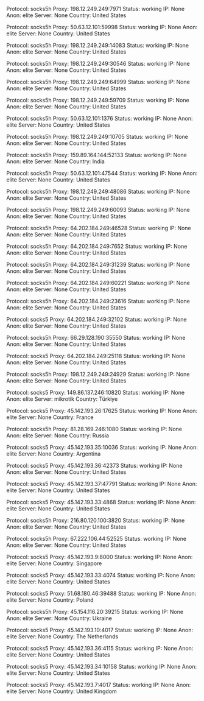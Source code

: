 Protocol: socks5h
Proxy: 198.12.249.249:7971
Status: working
IP: None
Anon: elite
Server: None
Country: United States

Protocol: socks5h
Proxy: 50.63.12.101:59998
Status: working
IP: None
Anon: elite
Server: None
Country: United States

Protocol: socks5h
Proxy: 198.12.249.249:14083
Status: working
IP: None
Anon: elite
Server: None
Country: United States

Protocol: socks5h
Proxy: 198.12.249.249:30546
Status: working
IP: None
Anon: elite
Server: None
Country: United States

Protocol: socks5h
Proxy: 198.12.249.249:64999
Status: working
IP: None
Anon: elite
Server: None
Country: United States

Protocol: socks5h
Proxy: 198.12.249.249:59709
Status: working
IP: None
Anon: elite
Server: None
Country: United States

Protocol: socks5h
Proxy: 50.63.12.101:1376
Status: working
IP: None
Anon: elite
Server: None
Country: United States

Protocol: socks5h
Proxy: 198.12.249.249:10705
Status: working
IP: None
Anon: elite
Server: None
Country: United States

Protocol: socks5h
Proxy: 159.89.164.144:52133
Status: working
IP: None
Anon: elite
Server: None
Country: India

Protocol: socks5h
Proxy: 50.63.12.101:47544
Status: working
IP: None
Anon: elite
Server: None
Country: United States

Protocol: socks5h
Proxy: 198.12.249.249:48086
Status: working
IP: None
Anon: elite
Server: None
Country: United States

Protocol: socks5h
Proxy: 198.12.249.249:60093
Status: working
IP: None
Anon: elite
Server: None
Country: United States

Protocol: socks5h
Proxy: 64.202.184.249:46528
Status: working
IP: None
Anon: elite
Server: None
Country: United States

Protocol: socks5h
Proxy: 64.202.184.249:7652
Status: working
IP: None
Anon: elite
Server: None
Country: United States

Protocol: socks5h
Proxy: 64.202.184.249:31239
Status: working
IP: None
Anon: elite
Server: None
Country: United States

Protocol: socks5h
Proxy: 64.202.184.249:60221
Status: working
IP: None
Anon: elite
Server: None
Country: United States

Protocol: socks5h
Proxy: 64.202.184.249:23616
Status: working
IP: None
Anon: elite
Server: None
Country: United States

Protocol: socks5
Proxy: 64.202.184.249:32102
Status: working
IP: None
Anon: elite
Server: None
Country: United States

Protocol: socks5h
Proxy: 66.29.128.190:35550
Status: working
IP: None
Anon: elite
Server: None
Country: United States

Protocol: socks5
Proxy: 64.202.184.249:25118
Status: working
IP: None
Anon: elite
Server: None
Country: United States

Protocol: socks5h
Proxy: 198.12.249.249:24929
Status: working
IP: None
Anon: elite
Server: None
Country: United States

Protocol: socks5
Proxy: 149.86.137.246:10820
Status: working
IP: None
Anon: elite
Server: mikrotik
Country: Türkiye

Protocol: socks5
Proxy: 45.142.193.26:17625
Status: working
IP: None
Anon: elite
Server: None
Country: France

Protocol: socks5h
Proxy: 81.28.169.246:1080
Status: working
IP: None
Anon: elite
Server: None
Country: Russia

Protocol: socks5
Proxy: 45.142.193.35:10036
Status: working
IP: None
Anon: elite
Server: None
Country: Argentina

Protocol: socks5
Proxy: 45.142.193.36:42373
Status: working
IP: None
Anon: elite
Server: None
Country: United States

Protocol: socks5
Proxy: 45.142.193.37:47791
Status: working
IP: None
Anon: elite
Server: None
Country: United States

Protocol: socks5
Proxy: 45.142.193.33:4868
Status: working
IP: None
Anon: elite
Server: None
Country: United States

Protocol: socks5h
Proxy: 216.80.120.100:3820
Status: working
IP: None
Anon: elite
Server: None
Country: United States

Protocol: socks5h
Proxy: 67.222.106.44:52525
Status: working
IP: None
Anon: elite
Server: None
Country: United States

Protocol: socks5
Proxy: 45.142.193.9:8000
Status: working
IP: None
Anon: elite
Server: None
Country: Singapore

Protocol: socks5
Proxy: 45.142.193.33:4074
Status: working
IP: None
Anon: elite
Server: None
Country: United States

Protocol: socks5
Proxy: 51.68.180.46:39488
Status: working
IP: None
Anon: elite
Server: None
Country: Poland

Protocol: socks5h
Proxy: 45.154.116.20:39215
Status: working
IP: None
Anon: elite
Server: None
Country: Ukraine

Protocol: socks5
Proxy: 45.142.193.10:4017
Status: working
IP: None
Anon: elite
Server: None
Country: The Netherlands

Protocol: socks5
Proxy: 45.142.193.36:4115
Status: working
IP: None
Anon: elite
Server: None
Country: United States

Protocol: socks5
Proxy: 45.142.193.34:10158
Status: working
IP: None
Anon: elite
Server: None
Country: United States

Protocol: socks5
Proxy: 45.142.193.7:4017
Status: working
IP: None
Anon: elite
Server: None
Country: United Kingdom

